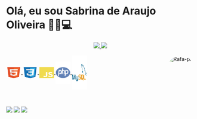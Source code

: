 ##  <h1>Olá, eu sou Sabrina de Araujo Oliveira 👩🏻💻</h1>
<div align="center">
  <a href="https://github.com/sabrina663">
  <img height="140em" src="https://github-readme-stats.vercel.app/api?username=sabrina663&show_icons=true&theme=dracula&include_all_commits=true&count_private=true"/>
  <img height="140em" src="https://github-readme-stats.vercel.app/api/top-langs/?username=sabrina663&layout=compact&langs_count=7&theme=dracula"/>
</div>
<div style="display: inline_block"><br>
  <img align="center" alt="sabrina-HTML" height="30" width="40" src="https://raw.githubusercontent.com/devicons/devicon/master/icons/html5/html5-original.svg">
  <img align="center" alt="sabrina-CSS" height="30" width="40" src="https://raw.githubusercontent.com/devicons/devicon/master/icons/css3/css3-original.svg">
  <img align="center" alt="sabrina-Js" height="30" width="40" src="https://raw.githubusercontent.com/devicons/devicon/master/icons/javascript/javascript-plain.svg">
  <img align="center" alt="sabrina-PHP" height="60" width="40" src="https://raw.githubusercontent.com/devicons/devicon/master//icons/php/php-plain.svg">
  <img align="center" alt="sabrina-PHP" height="90" width="40" src="https://raw.githubusercontent.com/devicons/devicon/master/icons/mysql/mysql-original-wordmark.svg">
    <img align="right" alt="Rafa-pic" height="150" style="border-radius:50px;" src="https://i.picasion.com/pic91/bfe7bcdb520a153cb207477b3c76e8ca.gif">
</div>
  
  ##
<div><br>  
 <a href="https://discord.gg/j2KmdrW4" target="_blank"><img src="https://img.shields.io/badge/Discord-7289DA?style=for-the-badge&logo=discord&logoColor=white" target="_blank"></a> 
 <a href = "mailto:bina.oliver4@gmail.com"><img src="https://img.shields.io/badge/-Gmail-%23333?style=for-the-badge&logo=gmail&logoColor=white" target="_blank"></a>
 <a href="https://www.linkedin.com/in/https://www.linkedin.com/in/sabrina-oliveira-ba80031b0/" target="_blank"><img src="https://img.shields.io/badge/-LinkedIn-%230077B5?style=for-the-badge&logo=linkedin&logoColor=white" target="_blank"></a> 
  </div>
